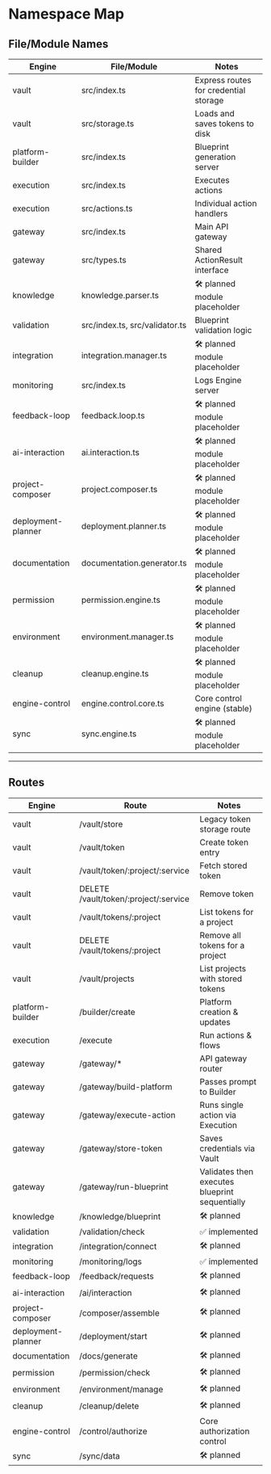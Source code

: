 # Namespace Map

## File/Module Names

| Engine           | File/Module                | Notes                           |
|------------------|----------------------------|---------------------------------|
| vault            | src/index.ts               | Express routes for credential storage |
| vault            | src/storage.ts             | Loads and saves tokens to disk |
| platform-builder | src/index.ts               | Blueprint generation server |
| execution        | src/index.ts               | Executes actions |
| execution        | src/actions.ts             | Individual action handlers |
| gateway          | src/index.ts               | Main API gateway |
| gateway          | src/types.ts               | Shared ActionResult interface |
| knowledge        | knowledge.parser.ts        | 🛠 planned module placeholder      |
| validation       | src/index.ts, src/validator.ts | Blueprint validation logic |
| integration      | integration.manager.ts     | 🛠 planned module placeholder      |
| monitoring       | src/index.ts               | Logs Engine server |
| feedback-loop    | feedback.loop.ts           | 🛠 planned module placeholder      |
| ai-interaction   | ai.interaction.ts          | 🛠 planned module placeholder      |
| project-composer | project.composer.ts        | 🛠 planned module placeholder      |
| deployment-planner | deployment.planner.ts     | 🛠 planned module placeholder      |
| documentation    | documentation.generator.ts | 🛠 planned module placeholder      |
| permission       | permission.engine.ts       | 🛠 planned module placeholder      |
| environment      | environment.manager.ts     | 🛠 planned module placeholder      |
| cleanup          | cleanup.engine.ts          | 🛠 planned module placeholder      |
| engine-control   | engine.control.core.ts     | Core control engine (stable)    |
| sync             | sync.engine.ts             | 🛠 planned module placeholder      |

---

## Routes

| Engine           | Route                     | Notes                          |
|------------------|---------------------------|--------------------------------|
| vault            | /vault/store              | Legacy token storage route |
| vault            | /vault/token              | Create token entry |
| vault            | /vault/token/:project/:service | Fetch stored token |
| vault            | DELETE /vault/token/:project/:service | Remove token |
| vault            | /vault/tokens/:project | List tokens for a project |
| vault            | DELETE /vault/tokens/:project | Remove all tokens for a project |
| vault            | /vault/projects | List projects with stored tokens |
| platform-builder | /builder/create           | Platform creation & updates    |
| execution        | /execute                  | Run actions & flows            |
| gateway          | /gateway/*                    | API gateway router |
| gateway          | /gateway/build-platform       | Passes prompt to Builder |
| gateway          | /gateway/execute-action       | Runs single action via Execution |
| gateway          | /gateway/store-token          | Saves credentials via Vault |
| gateway          | /gateway/run-blueprint        | Validates then executes blueprint sequentially |
| knowledge        | /knowledge/blueprint      | 🛠 planned                       |
| validation       | /validation/check         | ✅ implemented                   |
| integration      | /integration/connect      | 🛠 planned                       |
| monitoring       | /monitoring/logs          | ✅ implemented                   |
| feedback-loop    | /feedback/requests        | 🛠 planned                       |
| ai-interaction   | /ai/interaction           | 🛠 planned                       |
| project-composer | /composer/assemble        | 🛠 planned                       |
| deployment-planner | /deployment/start        | 🛠 planned                       |
| documentation    | /docs/generate            | 🛠 planned                       |
| permission       | /permission/check         | 🛠 planned                       |
| environment      | /environment/manage       | 🛠 planned                       |
| cleanup          | /cleanup/delete           | 🛠 planned                       |
| engine-control   | /control/authorize        | Core authorization control    |
| sync             | /sync/data                | 🛠 planned                       |
